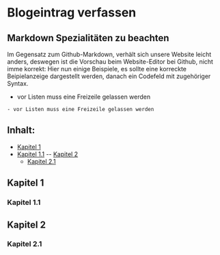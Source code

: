 # Blogeintrag verfassen


## Markdown Spezialitäten zu beachten
Im Gegensatz zum Github-Markdown, verhält sich unsere Website leicht anders, deswegen ist die Vorschau beim Website-Editor bei Github, nicht imme korrekt:
Hier nun einige Beispiele, es sollte eine korreckte Beipielanzeige dargestellt werden, danach ein Codefeld mit zugehöriger Syntax.

- vor Listen muss eine Freizeile gelassen werden

~~~
- vor Listen muss eine Freizeile gelassen werden
~~~

## Inhalt:
- [Kapitel 1](#kapitel-1)
- [Kapitel 1.1](#kapitel-1.1)
 -- [Kapitel 2](#kapitel-2)
  - [Kapitel 2.1](#kapitel-2.1)

## Kapitel 1
### Kapitel 1.1
## Kapitel 2
### Kapitel 2.1


